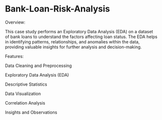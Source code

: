 # Bank-Loan-Risk-Analysis
Overview:

This case study performs an Exploratory Data Analysis (EDA) on a dataset of bank loans to understand the factors affecting loan status. The EDA helps in identifying patterns, relationships, and anomalies within the data, providing valuable insights for further analysis and decision-making.

Features:

Data Cleaning and Preprocessing

Exploratory Data Analysis (EDA)

Descriptive Statistics

Data Visualization

Correlation Analysis

Insights and Observations
